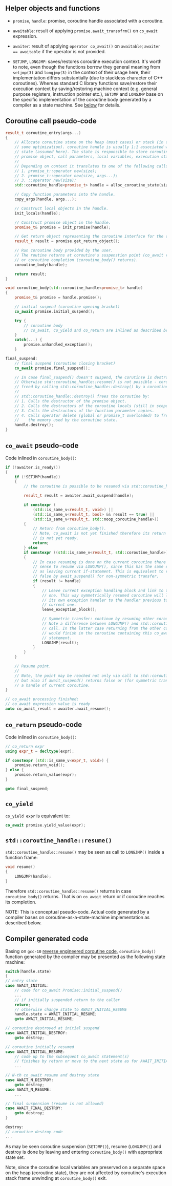 ## Helper objects and functions

* `promise`, `handle`: promise, coroutine handle associated with a coroutine.

* `awaitable`: result of applying `promise.await_transofrm()` on `co_await`
   expression.

* `awaiter`: result of applying `operator co_await()` on `awaitable`;
   `awaiter == awaitable` if the operator is not provided.

* `SETJMP`, `LONGJMP`: saves/restores coroutine execution context.
   It's worth to note, even though the functions borrow they general meaning
   from `setjmp(3)` and `longjmp(3)` in the context of their usage here, their
   implementation differs substantially (due to stackless character of C++
   coroutines). Whereas standard C library functions save/restore their execution
   context by saving/restoring machine context (e.g. general purpose registers,
   instruction pointer etc.), `SETJMP` and `LONGJMP` base on the specific
   implementation of the coroutine body generated by a compiler as a state
   machine. See [below](#compiler-generated-code) for details.

## Coroutine call pseudo-code

```c++
result_t coroutine_entry(args...)
{
    // Allocate coroutine state on the heap (most cases) or stack (in case of
    // some optimization). coroutine handle is usually 1:1 associated with this
    // state (assumed here). The state is responsible to store coroutine
    // promise object, call parameters, local variables, excecution state.
    //
    // Depending on context it translates to one of the following calls:
    // 1. promise_t::operator new(size);
    // 2. promise_t::operator new(size, args...);
    // 3. ::operator new(size);
    std::coroutine_handle<promise_t> handle = alloc_coroutine_state(size);

    // Copy function parameters into the handle.
    copy_args(handle, args...);

    // Construct local objects in the handle.
    init_locals(handle);

    // Construct promise object in the handle.
    promise_t& promise = init_promise(handle);

    // Get return object representing the coroutine interface for the caller
    result_t result = promise.get_return_object();

    // Run coroutine body provided by the user.
    // The routine returns at coroutine's suspenstion point (co_await returns)
    // or coroutine completion (coroutine_body() returns).
    coroutine_body(handle);

    return result;
}

void coroutine_body(std::coroutine_handle<promise_t> handle)
{
    promise_t& promise = handle.promise();

    // initial suspend (coroutine opening bracket)
    co_await promise.initial_suspend();

    try {
        // coroutine body
        // co_await, co_yield and co_return are inlined as described below
    }
    catch(...) {
        promise.unhandled_exception();
    }

final_suspend:
    // final suspend (coroutine closing bracket)
    co_await promise.final_suspend();

    // In case final_suspend() doesn't suspend, the corutinse is destroyed here.
    // Otherwise std::coroutine_handle::resume() is not possible - coroutine is
    // freed by calling std::coroutine_handle::destroy() by a coroutine's caller.
    //
    // std::coroutine_handle::destroy() frees the coroutine by:
    // 1. Calls the destructor of the promise object.
    // 2. Calls the destructors of the coroutine locals (still in scope).
    // 3. Calls the destructors of the function parameter copies.
    // 4. Calls operator delete (global or promise_t overloaded) to free
    //    the memory used by the coroutine state.
    handle.destroy();
}
```

## `co_await` pseudo-code

Code inlined in `coroutine_body()`:

```c++
if (!awaiter.is_ready())
{
    if (!SETJMP(handle))
    {
        // the coroutine is possible to be resumed via std::coroutine_handle::resume()

        result_t result = awaiter.await_suspend(handle);

        if constexpr (
            (std::is_same_v<result_t, void>) ||
            (std::is_same_v<result_t, bool> && result == true) ||
            (std::is_same_v<result_t, std::noop_coroutine_handle>))
        {
            // Return from coroutine_body().
            // Note, co_await is not yet finished therefore its return value
            // is not yet ready.
            return;
        } else
        if constexpr ((std::is_same_v<result_t, std::coroutine_handle>))
        {
            // In case resuming is done on the current coroutine there is no
            // sense to resume via LONGJMP(), since this has the same effect
            // as leaving current if-statement. This is equivalent to return
            // false by await_suspend() for non-symmetric transfer.
            if (result != handle)
            {
                // Leave current exception handling block and link to the previous
                // one. This way symmetrically resumed coroutine will link with
                // its own exception handler to the handler previous to the
                // current one.
                leave_exception_block();

                // Symmetric transfer: continue by resuming other coroutine.
                // Note a difference between LONGJMP() and std::coroutine_handle::resume()
                // call. In the latter case returning from the other coroutine
                // would finish in the coroutine containing this co_await
                // statement.
                LONGJMP(result);
            }
        }
    }

    // Resume point.
    //
    // Note, the point may be reached not only via call to std::coroutine_handle::resume()
    // but also if await_suspend() returns false or (for symmetric transfer)
    // a handle of current coroutine.
}

// co_await processing finished;
// co_await expression value is ready
auto co_await_result = awaiter.await_resume();
```

## `co_return` pseudo-code

Code inlined in `coroutine_body()`:

```c++
// co_return expr
using expr_t = decltype(expr);

if constexpr (std::is_same_v<expr_t, void>) {
    promise.return_void();
} else {
    promise.return_value(expr);
}

goto final_suspend;
```

## `co_yield`

`co_yield expr` is equivalent to:

```c++
co_await promise.yield_value(expr);
```

## `std::coroutine_handle::resume()`

`std::coroutine_handle::resume()` may be seen as call to `LONGJMP()` inside
a function frame:

```c++
void resume()
{
    LONGJMP(handle);
}
```

Therefore `std::coroutine_handle::resume()` returns in case `coroutine_body()`
returns. That is on `co_await` return or if coroutine reaches its completion.

NOTE: This is conceptual pseudo-code. Actual code generated by a compiler bases
on coroutine-as-a-state-machine implementation as described below.

## Compiler generated code

Basing on `gcc-10` [reverse engineered coroutine code](disasm/notes.disasm),
`coroutine_body()` function generated by the compiler may be presented as the
following state machine:

```c++
switch(handle.state)
{
// entry state
case AWAIT_INITIAL:
    // code for co_await Promise::initial_suspend()
    ...
    // if initially suspended return to the caller
    return;
    // otherwise change state to AWAIT_INITIAL_RESUME
    handle.state = AWAIT_INITIAL_RESUME;
    goto AWAIT_INITIAL_RESUME;

// coroutine destroyed at initial suspend
case AWAIT_INITIAL_DESTROY:
    goto destroy;

// coroutine initially resumed
case AWAIT_INITIAL_RESUME:
    // code up to the subsequent co_await statement(s)
    // finishes by return or move to the next state as for AWAIT_INITIAL
    ...

// N-th co_await resume and destroy state
case AWAIT_N_DESTROY:
    goto destroy;
case AWAIT_N_RESUME:
    ...

// final suspension (resume is not allowed)
case AWAIT_FINAL_DESTROY:
    goto destroy;
}

destroy:
// coroutine destroy code
...
```

As may be seen coroutine suspension (`SETJMP()`), resume (`LONGJMP()`) and
destroy is done by leaving and entering `coroutine_body()` with appropriate
state set.

Note, since the coroutine local variables are preserved on a separate space on
the heap (coroutine state), they are not affected by coroutine's execution stack
frame unwinding at `coroutine_body()` exit.
